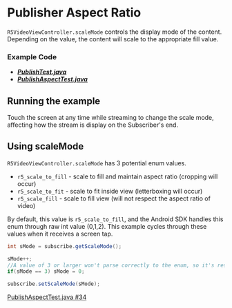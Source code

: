 # Publisher Aspect Ratio

`R5VideoViewController.scaleMode` controls the display mode of the content. Depending on the value, the content will scale to the appropriate fill value.

### Example Code

- ***[PublishTest.java](../PublishTest/PublishTest.java)***
- ***[PublishAspectTest.java](PublishAspectTest.java)***

## Running the example

Touch the screen at any time while streaming to change the scale mode, affecting how the stream is display on the Subscriber's end.

## Using scaleMode

`R5VideoViewController.scaleMode` has 3 potential enum values.


* `r5_scale_to_fill` - scale to fill and maintain aspect ratio (cropping will occur)
* `r5_scale_to_fit` - scale to fit inside view (letterboxing will occur)
* `r5_scale_fill` - scale to fill view (will not respect the aspect ratio of video)


By default, this value is `r5_scale_to_fill`, and the Android SDK handles this enum through raw int value (0,1,2). This example cycles through these values when it receives a screen tap.

```Java
int sMode = subscribe.getScaleMode();

sMode++;
//A value of 3 or larger won't parse correctly to the enum, so it's reset to 0
if(sMode == 3) sMode = 0;

subscribe.setScaleMode(sMode);
```

[PublishAspectTest.java #34](PublishAspectTest.java#L29)
